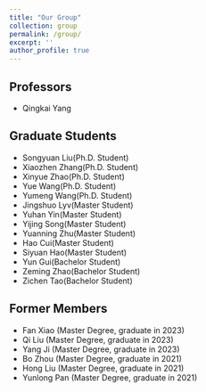```yaml
---
title: "Our Group"
collection: group
permalink: /group/
excerpt: ''
author_profile: true
---
```

## Professors 
* Qingkai Yang

## Graduate Students

* Songyuan Liu(Ph.D. Student)
* Xiaozhen Zhang(Ph.D. Student)
* Xinyue Zhao(Ph.D. Student)
* Yue Wang(Ph.D. Student)
* Yumeng Wang(Ph.D. Student)
* Jingshuo Lyv(Master Student)
* Yuhan Yin(Master Student)
* Yijing Song(Master Student)
* Yuanning Zhu(Master Student)
* Hao Cui(Master Student)
* Siyuan Hao(Master Student)
* Yun Gui(Bachelor Student)
* Zeming Zhao(Bachelor Student)
* Zichen Tao(Bachelor Student)
 
## Former Members

* Fan Xiao (Master Degree, graduate in 2023)
* Qi Liu (Master Degree, graduate in 2023)
* Yang Ji (Master Degree, graduate in 2023)
* Bo Zhou (Master Degree, graduate in 2021)
* Hong Liu (Master Degree, graduate in 2021)
* Yunlong Pan (Master Degree, graduate in 2021)
